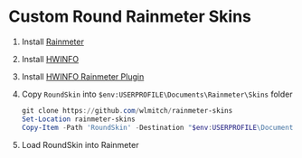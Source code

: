 # Custom Round Rainmeter Skins

1. Install [Rainmeter](https://www.rainmeter.net/)
1. Install [HWINFO](https://www.hwinfo.com/download/)
1. Install [HWINFO Rainmeter Plugin](https://www.hwinfo.com/files/RainmeterPlugin/HWiNFO_3.2.0.rmskin)
1. Copy `RoundSkin` into `$env:USERPROFILE\Documents\Rainmeter\Skins` folder

    ```Powershell
    git clone https://github.com/wlmitch/rainmeter-skins
    Set-Location rainmeter-skins
    Copy-Item -Path 'RoundSkin' -Destination "$env:USERPROFILE\Documents\Rainmeter\Skins" -Recurse -Force
    ```
1. Load RoundSkin into Rainmeter

